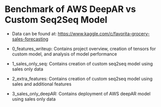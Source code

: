 # Benchmark of AWS DeepAR vs Custom Seq2Seq Model

- Data can be found at: https://www.kaggle.com/c/favorita-grocery-sales-forecasting

- 0_features_writeup: Contains project overview, creation of tensors for custom model, and analysis of model performance

- 1_sales_only_seq: Contains creation of custom seq2seq model using sales only data

- 2_extra_features: Contains creation of custom seq2seq model using sales and additional features

- 3_sales_only_deepAR: Contains deployment of AWS deepAR model using sales only data
